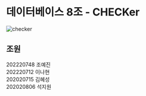 # 데이터베이스 8조 - CHECKer

![checker](/uploads/src/)

## 조원

202220748 조예진\
202220712 이나현\
202020715 김혜성\
202020806 석지원